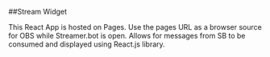 ##Stream Widget

This React App is hosted on Pages.
Use the pages URL as a browser source for OBS while Streamer.bot is open.
Allows for messages from SB to be consumed and displayed using React.js library.
